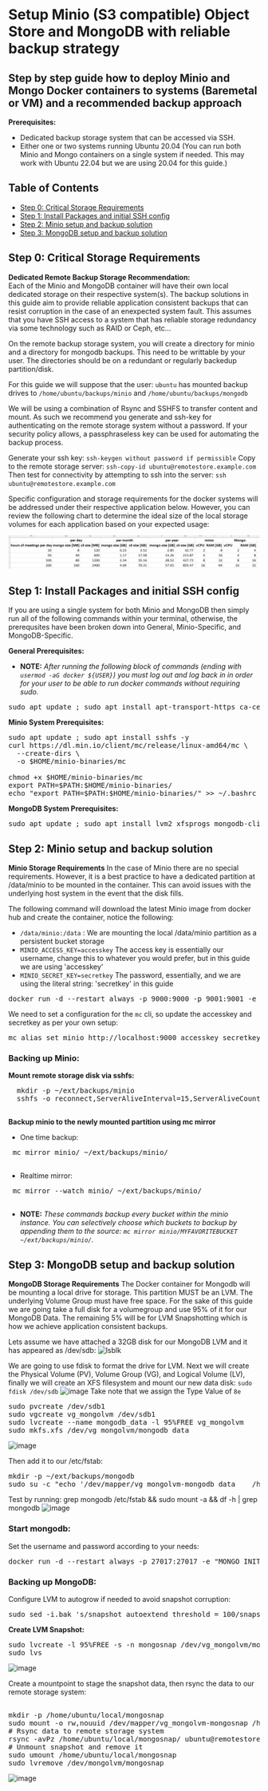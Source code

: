 # <a id="top"></a> Setup Minio (S3 compatible) Object Store and MongoDB with reliable backup strategy
Step by step guide how to deploy Minio and Mongo Docker containers to systems (Baremetal or VM) and a recommended backup approach
----
**Prerequisites:**
* Dedicated backup storage system that can be accessed via SSH.
* Either one or two systems running Ubuntu 20.04 (You can run both Minio and Mongo containers on a single system if needed. This may work with Ubuntu 22.04 but we are using 20.04 for this guide.)

## <a id="toc"></a>Table of Contents
- [Step 0: Critical Storage Requirements](#before)
- [Step 1: Install Packages and initial SSH config](#step1)
- [Step 2: Minio setup and backup solution](#step2)
- [Step 3: MongoDB setup and backup solution](#step3)

## <a name="before"></a>Step 0: Critical Storage Requirements

**Dedicated Remote Backup Storage Recommendation:**  
Each of the Minio and MongoDB container will have their own local dedicated storage on their respective system(s). The backup solutions in this guide aim to provide reliable application consistent backups that can resist corruption in the case of an enexpected system fault. This assumes that you have SSH access to a system that has reliable storage redundancy via some technology such as RAID or Ceph, etc...

On the remote backup storage system, you will create a directory for minio and a directory for mongodb backups. This need to be writtable by your user. The directories should be on a redundant or regularly backedup partition/disk.

For this guide we will suppose that the user: `ubuntu` has mounted backup drives to `/home/ubuntu/backups/minio` and `/home/ubuntu/backups/mongodb`

We will be using a combination of Rsync and SSHFS to transfer content and mount. As such we recommend you generate and ssh-key for authenticating on the remote storage system without a password. If your security policy allows, a passphraseless key can be used for automating the backup process. 

Generate your ssh key: `ssh-keygen without password if permissible`
Copy to the remote storage server: `ssh-copy-id ubuntu@remotestore.example.com`
Then test for connectivity by attempting to ssh into the server: `ssh ubuntu@remotestore.example.com`

Specific configuration and storage requirements for the docker systems will be addressed under their respective application below. However, you can review the following chart to determine the ideal size of the local storage volumes for each application based on your expected usage:

![storagechart](minioandmongo-storage.png)

## <a name="step1"></a>Step 1: Install Packages and initial SSH config
If you are using a single system for both Minio and MongoDB then simply run all of the following commands within your terminal, otherwise, the prerequsites have been broken down into General, Minio-Specific, and MongoDB-Specific.

**General Prerequisites:**
* **NOTE:** *After running the following block of commands (ending with `usermod -aG docker ${USER}`) you must log out and log back in in order for your user to be able to run docker commands without requiring sudo.*
<pre>
sudo apt update ; sudo apt install apt-transport-https ca-certificates curl rsync software-properties-common -y && curl -fsSL https://download.docker.com/linux/ubuntu/gpg | sudo apt-key add - && sudo add-apt-repository "deb [arch=amd64] https://download.docker.com/linux/ubuntu focal stable" && sudo apt install docker-ce -y && sudo usermod -aG docker ${USER}
</pre>

**Minio System Prerequisites:**
<pre>
sudo apt update ; sudo apt install sshfs -y
curl https://dl.min.io/client/mc/release/linux-amd64/mc \
  --create-dirs \
  -o $HOME/minio-binaries/mc

chmod +x $HOME/minio-binaries/mc
export PATH=$PATH:$HOME/minio-binaries/
echo "export PATH=$PATH:$HOME/minio-binaries/" >> ~/.bashrc
</pre>

**MongoDB System Prerequisites:**
<pre>
sudo apt update ; sudo apt install lvm2 xfsprogs mongodb-clients
</pre>

## <a name="step2"></a>Step 2: Minio setup and backup solution

**Minio Storage Requirements**
In the case of Minio there are no special requirements. However, it is a best practice to have a dedicated partition at /data/minio to be mounted in the container. This can avoid issues with the underlying host system in the event that the disk fills. 

The following command will download the latest Minio image from docker hub and create the container, notice the following:
* `/data/minio:/data` : We are mounting the local /data/minio partition as a persistent bucket storage
* `MINIO_ACCESS_KEY=accesskey` The access key is essentially our username, change this to whatever you would prefer, but in this guide we are using 'accesskey'
* `MINIO_SECRET_KEY=secretkey` The password, essentially, and we are using the literal string: 'secretkey' in this guide

<pre>
docker run -d --restart always -p 9000:9000 -p 9001:9001 -e "MINIO_ACCESS_KEY=accesskey" -e "MINIO_SECRET_KEY=secretkey" -v /data/minio:/data -v /data/config:/root/.minio minio/minio server /data --console-address ":9001"
</pre>

We need to set a configuration for the `mc` cli, so update the accesskey and secretkey as per your own setup:
<pre>
mc alias set minio http://localhost:9000 accesskey secretkey
</pre>

### Backing up Minio:

**Mount remote storage disk via sshfs:**
  <pre>
  mkdir -p ~/ext/backups/minio
  sshfs -o reconnect,ServerAliveInterval=15,ServerAliveCountMax=3 ubuntu@remotestore.example.com:/home/ubuntu/backups/minio  ~/ext/backups/minio
  </pre>

**Backup minio to the newly mounted partition using mc mirror**
 - One time backup:
 <pre>
 mc mirror minio/ ~/ext/backups/minio/
 </pre>
 - Realtime mirror:
 <pre>
 mc mirror --watch minio/ ~/ext/backups/minio/
 </pre> 

* **NOTE:** *These commands backup every bucket within the minio instance. You can selectively choose which buckets to backup by appending them to the source: `mc mirror minio/MYFAVORITEBUCKET ~/ext/backups/minio/`.*
 

## <a name="step3"></a>Step 3: MongoDB setup and backup solution

**MongoDB Storage Requirements**
The Docker container for Mongodb will be mounting a local drive for storage. This partition MUST be an LVM. The underlying Volume Group must have free space. For the sake of this guide we are going take a full disk for a volumegroup and use 95% of it for our MongoDB Data. The remaining 5% will be for LVM Snapshotting which is how we achieve application consistent backups.

Lets assume we have attached a 32GB disk for our MongoDB LVM and it has appeared as /dev/sdb:
![lsblk](https://user-images.githubusercontent.com/14049448/195718717-b86e8529-0758-45a5-b88a-e787633f30ad.png)

We are going to use fdisk to format the drive for LVM. Next we will create the Physical Volume (PV), Volume Group (VG), and Logical Volume (LV), finally we will create an XFS filesystem and mount our new data disk:
`sudo fdisk /dev/sdb`
![image](https://user-images.githubusercontent.com/14049448/197079090-61dce343-958d-43e9-86d7-6907dbe7676c.png)
Take note that we assign the Type Value of `8e`

<pre>
sudo pvcreate /dev/sdb1
sudo vgcreate vg_mongolvm /dev/sdb1
sudo lvcreate --name mongodb_data -l 95%FREE vg_mongolvm
sudo mkfs.xfs /dev/vg_mongolvm/mongodb_data
</pre>
![image](https://user-images.githubusercontent.com/14049448/197080019-28377766-3b95-4aee-a0b8-83841d95b757.png)


Then add it to our /etc/fstab:
<pre>
mkdir -p ~/ext/backups/mongodb
sudo su -c "echo '/dev/mapper/vg_mongolvm-mongodb_data    /home/ubuntu/ext/backups/mongodb    xfs    defaults    0    2' >> /etc/fstab"
</pre>

Test by running: 
grep mongodb /etc/fstab && sudo mount -a && df -h | grep mongodb
![image](https://user-images.githubusercontent.com/14049448/197084526-b545bae9-210e-4e80-943e-7a65b90d910e.png)

### Start mongodb:
Set the username and password according to your needs:
<pre>
docker run -d --restart always -p 27017:27017 -e "MONGO_INITDB_ROOT_USERNAME=root" -e "MONGO_INITDB_ROOT_PASSWORD=changeme" -v /data/db:/data/db mongo:4.4.17-rc0
</pre>

### Backing up MongoDB:

Configure LVM to autogrow if needed to avoid snapshot corruption:
<pre>
sudo sed -i.bak 's/snapshot_autoextend_threshold = 100/snapshot_autoextend_threshold = 90/g' /etc/lvm/lvm.conf
</pre>

**Create LVM Snapshot:**
<pre>
sudo lvcreate -l 95%FREE -s -n mongosnap /dev/vg_mongolvm/mongodb_data
sudo lvs
</pre>
![image](https://user-images.githubusercontent.com/14049448/197085529-edefc67f-a01a-4302-a277-e907220e070c.png)

Create a mountpoint to stage the snapshot data, then rsync the data to our remote storage system:
<pre>

mkdir -p /home/ubuntu/local/mongosnap
sudo mount -o rw,nouuid /dev/mapper/vg_mongolvm-mongosnap /home/ubuntu/local/mongosnap
# Rsync data to remote storage system
rsync -avPz /home/ubuntu/local/mongosnap/ ubuntu@remotestore.example.com:/home/ubuntu/backups/mongodb/
# Unmount snapshot and remove it
sudo umount /home/ubuntu/local/mongosnap
sudo lvremove /dev/mongolvm/mongosnap
</pre>
![image](https://user-images.githubusercontent.com/14049448/197085747-2c26eb93-ce48-46b0-84e0-5d662a4cba65.png)
